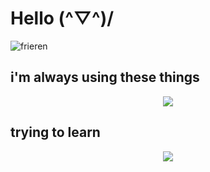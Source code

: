 <h1>Hello (^▽^)/</h1>

![frieren](https://github.com/user-attachments/assets/24de4c02-1ae1-490d-a2fa-b9062dafbdd0)


<h2>i'm always using these things</h2>

<p align="center">
  <a href="https://skillicons.dev">
    <img src="https://skillicons.dev/icons?i=cpp,cs,gamemakerstudio,git,notion,vscode" />
  </a>
</p>

<h2>trying to learn</h2>

<p align="center">
  <a href="https://skillicons.dev">
    <img src="https://skillicons.dev/icons?i=js,java,ableton" />
  </a>
</p>
